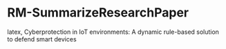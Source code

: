 # RM-SummarizeResearchPaper
latex, Cyberprotection in IoT environments: A dynamic rule-based solution to defend smart devices
